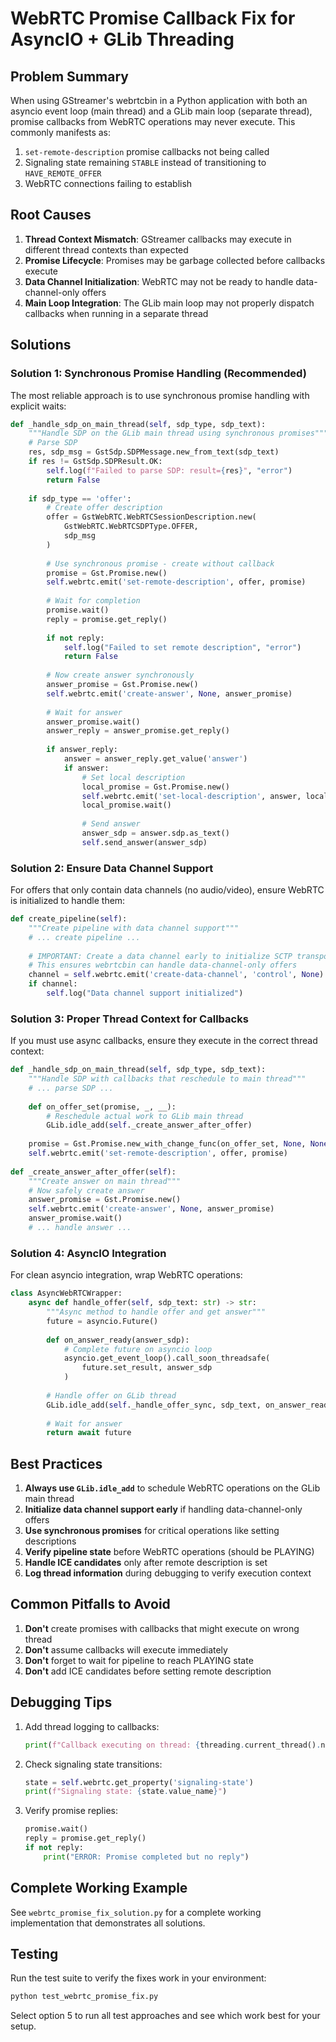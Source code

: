 # WebRTC Promise Callback Fix for AsyncIO + GLib Threading

## Problem Summary

When using GStreamer's webrtcbin in a Python application with both an asyncio event loop (main thread) and a GLib main loop (separate thread), promise callbacks from WebRTC operations may never execute. This commonly manifests as:

1. `set-remote-description` promise callbacks not being called
2. Signaling state remaining `STABLE` instead of transitioning to `HAVE_REMOTE_OFFER`
3. WebRTC connections failing to establish

## Root Causes

1. **Thread Context Mismatch**: GStreamer callbacks may execute in different thread contexts than expected
2. **Promise Lifecycle**: Promises may be garbage collected before callbacks execute
3. **Data Channel Initialization**: WebRTC may not be ready to handle data-channel-only offers
4. **Main Loop Integration**: The GLib main loop may not properly dispatch callbacks when running in a separate thread

## Solutions

### Solution 1: Synchronous Promise Handling (Recommended)

The most reliable approach is to use synchronous promise handling with explicit waits:

```python
def _handle_sdp_on_main_thread(self, sdp_type, sdp_text):
    """Handle SDP on the GLib main thread using synchronous promises"""
    # Parse SDP
    res, sdp_msg = GstSdp.SDPMessage.new_from_text(sdp_text)
    if res != GstSdp.SDPResult.OK:
        self.log(f"Failed to parse SDP: result={res}", "error")
        return False
    
    if sdp_type == 'offer':
        # Create offer description
        offer = GstWebRTC.WebRTCSessionDescription.new(
            GstWebRTC.WebRTCSDPType.OFFER,
            sdp_msg
        )
        
        # Use synchronous promise - create without callback
        promise = Gst.Promise.new()
        self.webrtc.emit('set-remote-description', offer, promise)
        
        # Wait for completion
        promise.wait()
        reply = promise.get_reply()
        
        if not reply:
            self.log("Failed to set remote description", "error")
            return False
            
        # Now create answer synchronously
        answer_promise = Gst.Promise.new()
        self.webrtc.emit('create-answer', None, answer_promise)
        
        # Wait for answer
        answer_promise.wait()
        answer_reply = answer_promise.get_reply()
        
        if answer_reply:
            answer = answer_reply.get_value('answer')
            if answer:
                # Set local description
                local_promise = Gst.Promise.new()
                self.webrtc.emit('set-local-description', answer, local_promise)
                local_promise.wait()
                
                # Send answer
                answer_sdp = answer.sdp.as_text()
                self.send_answer(answer_sdp)
```

### Solution 2: Ensure Data Channel Support

For offers that only contain data channels (no audio/video), ensure WebRTC is initialized to handle them:

```python
def create_pipeline(self):
    """Create pipeline with data channel support"""
    # ... create pipeline ...
    
    # IMPORTANT: Create a data channel early to initialize SCTP transport
    # This ensures webrtcbin can handle data-channel-only offers
    channel = self.webrtc.emit('create-data-channel', 'control', None)
    if channel:
        self.log("Data channel support initialized")
```

### Solution 3: Proper Thread Context for Callbacks

If you must use async callbacks, ensure they execute in the correct thread context:

```python
def _handle_sdp_on_main_thread(self, sdp_type, sdp_text):
    """Handle SDP with callbacks that reschedule to main thread"""
    # ... parse SDP ...
    
    def on_offer_set(promise, _, __):
        # Reschedule actual work to GLib main thread
        GLib.idle_add(self._create_answer_after_offer)
        
    promise = Gst.Promise.new_with_change_func(on_offer_set, None, None)
    self.webrtc.emit('set-remote-description', offer, promise)
    
def _create_answer_after_offer(self):
    """Create answer on main thread"""
    # Now safely create answer
    answer_promise = Gst.Promise.new()
    self.webrtc.emit('create-answer', None, answer_promise)
    answer_promise.wait()
    # ... handle answer ...
```

### Solution 4: AsyncIO Integration

For clean asyncio integration, wrap WebRTC operations:

```python
class AsyncWebRTCWrapper:
    async def handle_offer(self, sdp_text: str) -> str:
        """Async method to handle offer and get answer"""
        future = asyncio.Future()
        
        def on_answer_ready(answer_sdp):
            # Complete future on asyncio loop
            asyncio.get_event_loop().call_soon_threadsafe(
                future.set_result, answer_sdp
            )
            
        # Handle offer on GLib thread
        GLib.idle_add(self._handle_offer_sync, sdp_text, on_answer_ready)
        
        # Wait for answer
        return await future
```

## Best Practices

1. **Always use `GLib.idle_add`** to schedule WebRTC operations on the GLib main thread
2. **Initialize data channel support early** if handling data-channel-only offers
3. **Use synchronous promises** for critical operations like setting descriptions
4. **Verify pipeline state** before WebRTC operations (should be PLAYING)
5. **Handle ICE candidates** only after remote description is set
6. **Log thread information** during debugging to verify execution context

## Common Pitfalls to Avoid

1. **Don't** create promises with callbacks that might execute on wrong thread
2. **Don't** assume callbacks will execute immediately
3. **Don't** forget to wait for pipeline to reach PLAYING state
4. **Don't** add ICE candidates before setting remote description

## Debugging Tips

1. Add thread logging to callbacks:
   ```python
   print(f"Callback executing on thread: {threading.current_thread().name}")
   ```

2. Check signaling state transitions:
   ```python
   state = self.webrtc.get_property('signaling-state')
   print(f"Signaling state: {state.value_name}")
   ```

3. Verify promise replies:
   ```python
   promise.wait()
   reply = promise.get_reply()
   if not reply:
       print("ERROR: Promise completed but no reply")
   ```

## Complete Working Example

See `webrtc_promise_fix_solution.py` for a complete working implementation that demonstrates all solutions.

## Testing

Run the test suite to verify the fixes work in your environment:

```bash
python test_webrtc_promise_fix.py
```

Select option 5 to run all test approaches and see which work best for your setup.